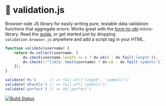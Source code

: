 # 🌿 validation.js

Browser-side JS library for easily writing pure, testable data
validation functions that aggregate errors. Works great with the
[form-to-obj](https://github.com/chrisdavies/form-to-obj)
micro-library. Read the [guide](docs/guide.md), or get started
just by dropping `validation.browser.js` anywhere and add a
script tag in your HTML.

```js
function validate(username) {
    return dv.collect(username, [
        dv.check(username.length >= 6 ? dv.ok() : dv.fail('length')),
        dv.check(!/^[\W]$/.test(username) ? dv.ok : dv.fail('symbols')),
    ]);
}

validate('#s')      // => fail.of(['length', 'symbols'])
validate('@handle') // => fail.of(['symbols'])
validate('perfect') // => ok('perfect')
```

[![Build Status](https://travis-ci.org/eugene-eeo/validation.js.svg?branch=master)](https://travis-ci.org/eugene-eeo/validation.js)
